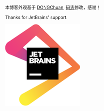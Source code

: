 本博客外观基于 [DONGChuan](https://dongchuan.github.io),  [码志](https://mzlogin.github.io)修改，感谢！

Thanks for JetBrains' support.

<a href="https://www.jetbrains.com/?from=mzlogin.github.io"><img src="./assets/images/jetbrains.svg"/></a>
